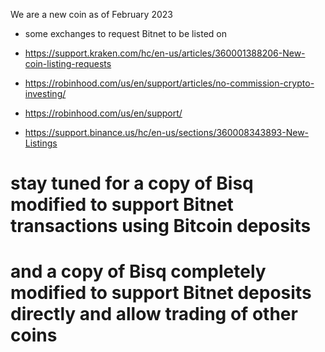 We are a new coin as of February 2023 

* some exchanges to request Bitnet to be listed on
* https://support.kraken.com/hc/en-us/articles/360001388206-New-coin-listing-requests

* https://robinhood.com/us/en/support/articles/no-commission-crypto-investing/
* https://robinhood.com/us/en/support/

* https://support.binance.us/hc/en-us/sections/360008343893-New-Listings


# stay tuned for a copy of Bisq modified to support Bitnet transactions using Bitcoin deposits
# and a copy of Bisq completely modified to support Bitnet deposits directly and allow trading of other coins
